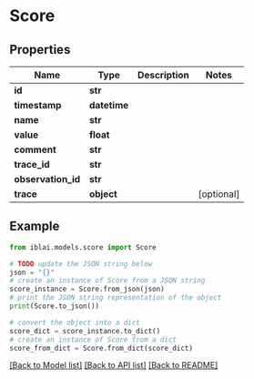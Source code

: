 # Score


## Properties

Name | Type | Description | Notes
------------ | ------------- | ------------- | -------------
**id** | **str** |  | 
**timestamp** | **datetime** |  | 
**name** | **str** |  | 
**value** | **float** |  | 
**comment** | **str** |  | 
**trace_id** | **str** |  | 
**observation_id** | **str** |  | 
**trace** | **object** |  | [optional] 

## Example

```python
from iblai.models.score import Score

# TODO update the JSON string below
json = "{}"
# create an instance of Score from a JSON string
score_instance = Score.from_json(json)
# print the JSON string representation of the object
print(Score.to_json())

# convert the object into a dict
score_dict = score_instance.to_dict()
# create an instance of Score from a dict
score_from_dict = Score.from_dict(score_dict)
```
[[Back to Model list]](../README.md#documentation-for-models) [[Back to API list]](../README.md#documentation-for-api-endpoints) [[Back to README]](../README.md)


